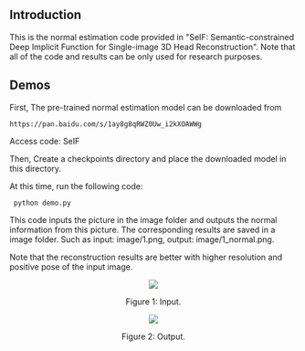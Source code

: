 ## Introduction
  This is the normal estimation code provided in "SeIF: Semantic-constrained Deep Implicit Function for Single-image 3D Head Reconstruction". 
   Note that all of the code and results can be only used for research purposes.

## Demos
  First, The pre-trained normal estimation model can be downloaded from
  ```
https://pan.baidu.com/s/1ay8g8qRWZ0Uw_i2kXOAWWg
```
  Access code: SeIF
  
  Then, Create a checkpoints directory and place the downloaded model in this directory.

  At this time, run the following code:
```
 python demo.py
```
  
  This code inputs the picture in the image folder and outputs the normal information from this picture. The corresponding results are saved in a image folder. Such as input: image/1.png, output: image/1_normal.png.

Note that the reconstruction results are better with higher resolution and positive pose of the input image.

  <div align=center>
<img src="https://github.com/starVisionTeam/SeIF/blob/master/demo/2.png"  />
</div>
<p align="center">Figure 1: Input.</p>

<div align=center>
<img src="https://github.com/starVisionTeam/SeIF/blob/master/demo/2_normal.png"  />
</div>
<p align="center">Figure 2: Output.</p>
